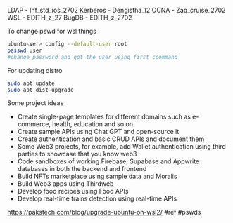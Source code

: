 LDAP - Inf_std_ios_2702
Kerberos - Dengistha_12
OCNA - Zaq_cruise_2702
WSL - EDITH_z_27
BugDB - EDITH_z_2702



To change pswd for wsl things

```bash
ubuntu<ver> config --default-user root
passwd user
#change password and got the user using first ccommand
```

For updating distro
```bash
sudo apt update
sudo apt dist-upgrade
```


Some project ideas

-  Create single-page templates for different domains such as e-commerce, health, education and so on.
-  Create sample APIs using Chat GPT and open-source it
-  Create authentication and basic CRUD APIs and document them
-  Some Web3 projects, for example, add Wallet authentication using third parties to showcase that you know web3
-  Code sandboxes of working Firebase, Supabase and Appwrite databases in both the backend and frontend
-  Build NFTs marketplace using sample data and Moralis
-  Build Web3 apps using Thirdweb
-  Develop food recipes using Food APIs
-  Develop real-time trains detection using real-time APIs

https://pakstech.com/blog/upgrade-ubuntu-on-wsl2/
#ref 
#pswds 